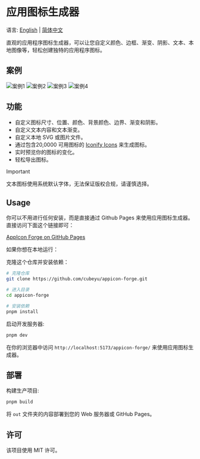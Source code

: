 # 应用图标生成器

语言: [English](./README.md) | [简体中文](./README_cn.md)

直观的应用程序图标生成器，可以让您自定义颜色、边框、渐变、阴影、文本、本地图像等，轻松创建独特的应用程序图标。

## 案例

![案例1](./screenshots/1-1.png)
![案例2](./screenshots/1-2.png)
![案例3](./screenshots/1-3.png)
![案例4](./screenshots/1-4.png)

## 功能

- 自定义图标尺寸、位置、颜色、背景颜色、边界、渐变和阴影。
- 自定义文本内容和文本渐变。
- 自定义本地 SVG 或图片文件。
- 通过包含20,0000 可用图标的 [Iconify Icons](https://iconify.design/) 来生成图标。
- 实时预览你的图标的变化。
- 轻松导出图标。

> [!IMPORTANT]
> 文本图标使用系统默认字体，无法保证版权合规，请谨慎选择。

## Usage

你可以不用进行任何安装，而是直接通过 Github Pages 来使用应用图标生成器。直接访问下面这个链接即可：

[AppIcon Forge on GitHub Pages](https://icon.cubetec.asia/)

如果你想在本地运行：

克隆这个仓库并安装依赖：

```sh
# 克隆仓库
git clone https://github.com/cubeyu/appicon-forge.git

# 进入目录
cd appicon-forge

# 安装依赖
pnpm install
```

启动开发服务器:

```sh
pnpm dev
```

在你的浏览器中访问 `http://localhost:5173/appicon-forge/` 来使用应用图标生成器。

## 部署

构建生产项目:

```sh
pnpm build
```

将 `out` 文件夹的内容部署到您的 Web 服务器或 GitHub Pages。

## 许可

该项目使用 MIT 许可。
